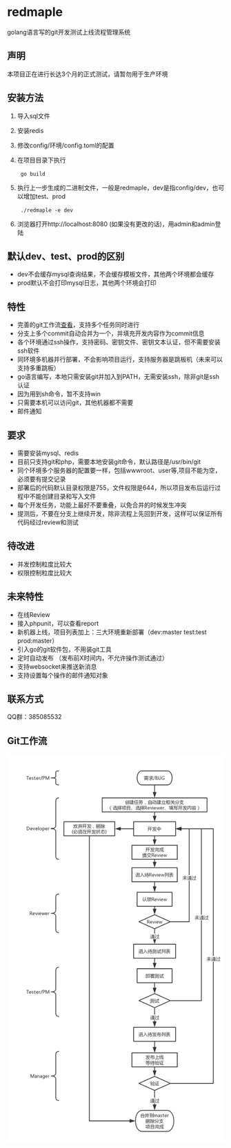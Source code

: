 # redmaple
golang语言写的git开发测试上线流程管理系统

## 声明
本项目正在进行长达3个月的正式测试，请暂勿用于生产环境

## 安装方法
1. 导入sql文件
1. 安装redis
1. 修改config/环境/config.toml的配置
1. 在项目目录下执行

        go build
1. 执行上一步生成的二进制文件，一般是redmaple，dev是指config/dev，也可以增加test、prod
            
        ./redmaple -e dev
1. 浏览器打开http://localhost:8080 (如果没有更改的话)，用admin和admin登陆        

## 默认dev、test、prod的区别
* dev不会缓存mysql查询结果，不会缓存模板文件，其他两个环境都会缓存
* prod默认不会打印mysql日志，其他两个环境会打印

## 特性
* 完善的git工作流[查看](#git工作流)，支持多个任务同时进行
* 分支上多个commit自动合并为一个，并填充开发内容作为commit信息
* 各个环境通过ssh操作，支持密码、密钥文件、密钥文本认证，但不需要安装ssh软件
* 同环境多机器并行部署，不会影响项目运行，支持服务器是跳板机（未来可以支持多重跳板）
* go语言编写，本地只需安装git并加入到PATH，无需安装ssh，除非git是ssh认证
* 因为用到sh命令，暂不支持win
* 只需要本机可以访问git，其他机器都不需要
* 邮件通知

## 要求
* 需要安装mysql、redis
* 目前只支持git和php，需要本地安装git命令，默认路径是/usr/bin/git
* 同个环境多个服务器的配置要一样，包括wwwroot、user等,项目不能为空，必须要有提交记录
* 部署后的代码默认目录权限是755，文件权限是644，所以项目发布后运行过程中不能创建目录和写入文件
* 每个开发任务，功能上最好不要重叠，以免合并的时候发生冲突
* 提测后，不要在分支上继续开发，除非流程上先回到开发，这样可以保证所有代码经过review和测试

## 待改进
* 并发控制粒度比较大
* 权限控制粒度比较大

## 未来特性
* 在线Review
* 接入phpunit，可以查看report
* 新机器上线，项目列表加上：三大环境重新部署（dev:master test:test prod:master）
* 引入go的git软件包，不用装git工具
* 定时自动发布 （发布前X时间内，不允许操作测试通过）
* 支持websocket来推送新消息
* 支持设置每个操作的邮件通知对象

## 联系方式
QQ群：385085532

## Git工作流
![git工作流](redmaple.png)
